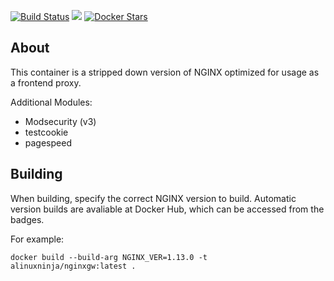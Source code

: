 [![Build Status](https://semaphoreci.com/api/v1/alinuxninja/docker-nginxgw/branches/master/badge.svg)](https://semaphoreci.com/alinuxninja/docker-nginxgw) [![](https://images.microbadger.com/badges/image/alinuxninja/nginxgw.svg)](https://microbadger.com/images/alinuxninja/nginxgw) [![Docker Stars](https://img.shields.io/docker/stars/_/ubuntu.svg)](https://hub.docker.com/r/alinuxninja/nginxgw/)

## About
This container is a stripped down version of NGINX optimized for usage as a frontend proxy.

Additional Modules:
- Modsecurity (v3)
- testcookie
- pagespeed

## Building
When building, specify the correct NGINX version to build. Automatic version builds are avaliable at Docker Hub, which can be accessed from the badges.

For example:
```
docker build --build-arg NGINX_VER=1.13.0 -t alinuxninja/nginxgw:latest .
```
